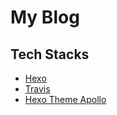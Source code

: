 # My Blog

## Tech Stacks
- [Hexo](https://hexo.io)
- [Travis](https://travis-ci.org/)
- [Hexo Theme Apollo](https://github.com/pinggod/hexo-theme-apollo)
